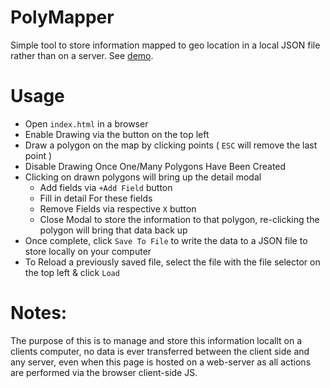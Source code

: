 # PolyMapper
Simple tool to store information mapped to geo location in a local JSON file rather than on a server. See [demo](https://alexblake.github.io/polymapper/).

# Usage
- Open `index.html` in a browser
- Enable Drawing via the button on the top left
- Draw a polygon on the map by clicking points ( `ESC` will remove the last point )
- Disable Drawing Once One/Many Polygons Have Been Created
- Clicking on drawn polygons will bring up the detail modal
    - Add fields via `+Add Field` button
    - Fill in detail For these fields
    - Remove Fields via respective `X` button
    - Close Modal to store the information to that polygon, re-clicking the polygon will bring that data back up
- Once complete, click `Save To File` to write the data to a JSON file to store locally on your computer
- To Reload a previously saved file, select the file with the file selector on the top left & click `Load`

# Notes:
The purpose of this is to manage and store this information locallt on a clients computer, no data is ever transferred between the client side and any server, even when this page is hosted on a web-server as all actions are performed via the browser client-side JS.
